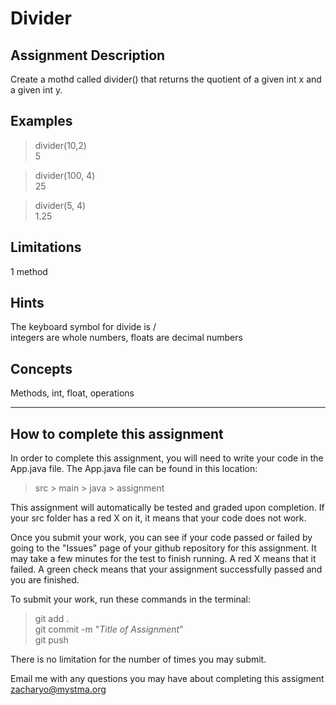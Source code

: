 # **Divider**  

## **Assignment Description**  
Create a mothd called divider() that returns the quotient of a given int x and a given int y.

## **Examples**  
>divider(10,2)  
5

>divider(100, 4)  
25

>divider(5, 4)  
1.25

## **Limitations**  
1 method

## **Hints**  
The keyboard symbol for divide is /  
integers are whole numbers, floats are decimal numbers

## **Concepts**  
Methods, int, float, operations

---

## **How to complete this assignment**
In order to complete this assignment, you will need to write your code in the App.java file. The App.java file can be found in this location:  
>src > main > java > assignment  

This assignment will automatically be tested and graded upon completion. If your src folder has a red X on it, it means that your code does not work.  

Once you submit your work, you can see if your code passed or failed by going to the "Issues" page of your github repository for this assignment. It may take a few minutes for the test to finish running. A red X means that it failed. A green check means that your assignment successfully passed and you are finished.

To submit your work, run these commands in the terminal: 
>git add .  
git commit -m "*Title of Assignment*"  
git push  

There is no limitation for the number of times you may submit.

Email me with any questions you may have about completing this assigment  
zacharyo@mystma.org

